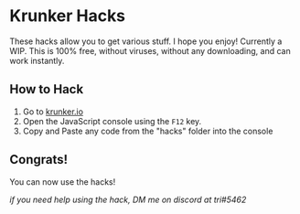 # Krunker Hacks
These hacks allow you to get various stuff. I hope you enjoy! Currently a WIP. This is 100% free, without viruses, without any downloading, and can work instantly.

## How to Hack

1. Go to [krunker.io](https://krunker.io/)
2. Open the JavaScript console using the `F12` key.
3. Copy and Paste any code from the "hacks" folder into the console

## Congrats!
You can now use the hacks!

*if you need help using the hack, DM me on discord at tri#5462*
